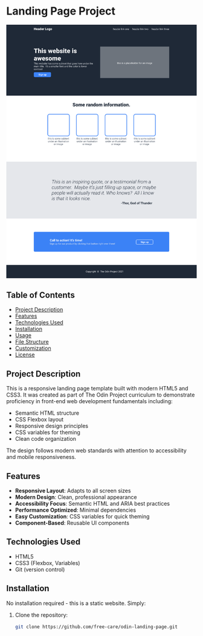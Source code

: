 # Landing Page Project

![Project Preview](./images/01%20Design%20Template.png)

## Table of Contents
- [Project Description](#project-description)
- [Features](#features)
- [Technologies Used](#technologies-used)
- [Installation](#installation)
- [Usage](#usage)
- [File Structure](#file-structure)
- [Customization](#customization)
- [License](#license)

## Project Description
This is a responsive landing page template built with modern HTML5 and CSS3. It was created as part of The Odin Project curriculum to demonstrate proficiency in front-end web development fundamentals including:

- Semantic HTML structure
- CSS Flexbox layout
- Responsive design principles
- CSS variables for theming
- Clean code organization

The design follows modern web standards with attention to accessibility and mobile responsiveness.

## Features
- **Responsive Layout**: Adapts to all screen sizes
- **Modern Design**: Clean, professional appearance
- **Accessibility Focus**: Semantic HTML and ARIA best practices
- **Performance Optimized**: Minimal dependencies
- **Easy Customization**: CSS variables for quick theming
- **Component-Based**: Reusable UI components

## Technologies Used
- HTML5
- CSS3 (Flexbox, Variables)
- Git (version control)

## Installation
No installation required - this is a static website. Simply:

1. Clone the repository:
   ```bash
   git clone https://github.com/free-care/odin-landing-page.git